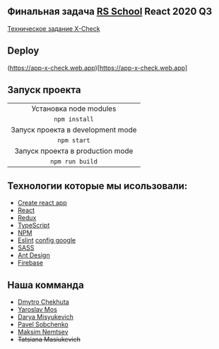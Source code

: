 ## Финальная задача [RS School](https://rs.school/) React 2020 Q3
[Техническое задание X-Check](https://github.com/rolling-scopes-school/tasks/blob/master/tasks/xcheck/xcheck.md)

## Deploy
(https://app-x-check.web.app)[https://app-x-check.web.app]

## Запуск проекта

|                                                 |
|:-----------------------------------------------:|
|Установка node modules                           |
|`npm install`                                    |
|Запуск проекта в development mode                |
|`npm start`                                    |
|Запуск проекта в  production mode                |
|`npm run build`                                   |

## Технологии которые мы исользовали:

* [Create react app](https://github.com/facebook/create-react-app)
* [React](https://reactjs.org/)
* [Redux](https://redux-toolkit.js.org/)
* [TypeScript](https://www.typescriptlang.org/)
* [NPM](https://www.npmjs.com/)
* [Eslint](https://eslint.org/)  [config google](https://github.com/google/eslint-config-google)
* [SASS](https://sass-scss.ru/)
* [Ant Design](https://ant.design/)
* [Firebase](https://firebase.google.com/)

## Наша комманда
* [Dmytro Chekhuta](https://github.com/SkyWalker1996x)
* [Yaroslav Mos](https://github.com/YaroslavBIG)
* [Darya Misyukevich](https://github.com/missdasha)
* [Pavel Sobchenko](https://github.com/pavel-sobchenko)
* [Maksim Nemtsev](https://github.com/maksim-nemtsev)
* ~~Tatsiana Masiukevich~~
 
